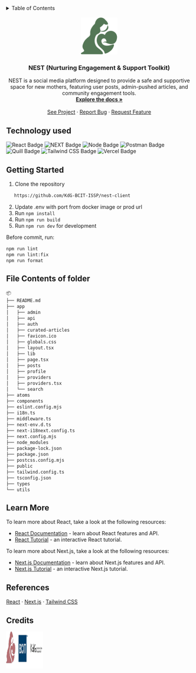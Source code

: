 <!-- TABLE OF CONTENTS -->
<details>
  <summary>Table of Contents</summary>
  <ol>
    <li>
      <a href="#technology-used">Technology used</a>      
    </li>
    <li><a href="#getting-started">Getting started</a></li>
    <li><a href="#file-contents-of-folder">File Contents of folder</a></li>
    <li><a href="#learn-more">Learn More</a></li>
    <li><a href="#references">References</a></li>
  </ol>
</details>
<br />
<div align="center">
  <a href="https://github.com/gdcho/notion-lib">
    <img src="/public/logo.svg" alt="Logo" width="100" height="100">
  </a>

  <h3 align="center">NEST (Nurturing Engagement & Support Toolkit)</h3>

  <p align="center">
    NEST is a social media platform designed to provide a safe and supportive space for new mothers, featuring user posts, admin-pushed articles, and community engagement tools.
    <br />
    <a href="https://github.com/KdG-BCIT-ISSP/nest-client"><strong>Explore the docs »</strong></a>
    <br />
    <br />
    <a href="https://github.com/KdG-BCIT-ISSP/nest-client">See Project</a>
    ·
    <a href="https://github.com/KdG-BCIT-ISSP/nest-client/issues">Report Bug</a>
    ·
    <a href="https://github.com/KdG-BCIT-ISSP/nest-client/issues">Request Feature</a>
  </p>
</div>

## Technology used

![React Badge](https://img.shields.io/badge/React-61DAFB?logo=react&logoColor=000&style=for-the-badge)
![NEXT Badge](https://img.shields.io/badge/NEXT.js-000000?style=for-the-badge&logo=nextdotjs&logoColor=white)
![Node Badge](https://img.shields.io/badge/Node.js-339933?style=for-the-badge&logo=nodedotjs&logoColor=white)
![Postman Badge](https://img.shields.io/badge/Postman-FF6C37?style=for-the-badge&logo=postman&logoColor=white)
![Quill Badge](https://img.shields.io/badge/Quill-000000?style=for-the-badge&logo=quill&logoColor=white)
![Tailwind CSS Badge](https://img.shields.io/badge/Tailwind%20CSS-06B6D4?style=for-the-badge&logo=tailwind-css&logoColor=white)
![Vercel Badge](https://img.shields.io/badge/Vercel-000000?style=for-the-badge&logo=vercel&logoColor=white)

## Getting Started

1. Clone the repository

```sh
   https://github.com/KdG-BCIT-ISSP/nest-client
```

2. Update .env with port from docker image or prod url
3. Run `npm install`
4. Run `npm run build`
5. Run `npm run dev` for development

Before commit, run:

```
npm run lint
npm run lint:fix
npm run format
```

## File Contents of folder

```
📦
├── README.md
├── app
│   ├── admin
│   ├── api
│   ├── auth
│   ├── curated-articles
│   ├── favicon.ico
│   ├── globals.css
│   ├── layout.tsx
│   ├── lib
│   ├── page.tsx
│   ├── posts
│   ├── profile
│   ├── providers
│   ├── providers.tsx
│   └── search
├── atoms
├── components
├── eslint.config.mjs
├── i18n.ts
├── middleware.ts
├── next-env.d.ts
├── next-i18next.config.ts
├── next.config.mjs
├── node_modules
├── package-lock.json
├── package.json
├── postcss.config.mjs
├── public
├── tailwind.config.ts
├── tsconfig.json
├── types
└── utils
```

## Learn More

To learn more about React, take a look at the following resources:

- [React Documentation](https://reactjs.org/docs/getting-started.html) - learn about React features and API.
- [React Tutorial](https://reactjs.org/tutorial/tutorial.html) - an interactive React tutorial.

To learn more about Next.js, take a look at the following resources:

- [Next.js Documentation](https://nextjs.org/docs/getting-started) - learn about Next.js features and API.
- [Next.js Tutorial](https://nextjs.org/learn/basics/create-nextjs-app) - an interactive Next.js tutorial.

## References

[React](https://reactjs.org/) ·
[Next.js](https://nextjs.org/) ·
[Tailwind CSS](https://tailwindcss.com/)

## Credits

<img src="/public/nest-kdg-bcit.png" alt="KdG BCIT NEST" width="100" height="100">
